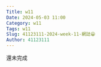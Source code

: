 ```yaml
---
Title: w11
Date: 2024-05-03 11:00
Category: w11
Tags: w11
Slug: 41123111-2024-week-11-網誌😁
Author: 41123111
---
```

還未完成